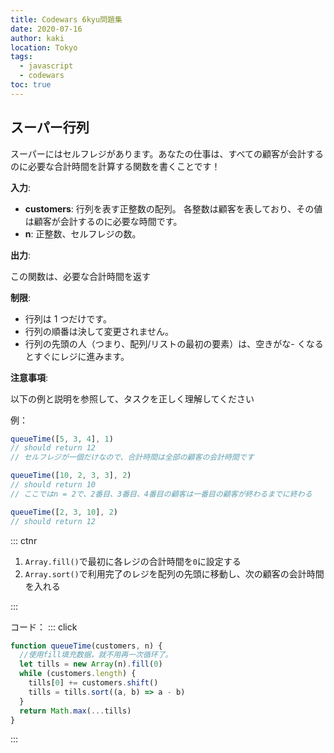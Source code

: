 ```yaml
---
title: Codewars 6kyu問題集
date: 2020-07-16
author: kaki
location: Tokyo
tags:
  - javascript
  - codewars
toc: true
---
```


## スーパー行列

スーパーにはセルフレジがあります。あなたの仕事は、すべての顧客が会計するのに必要な合計時間を計算する関数を書くことです！

**入力**:

- **customers**: 行列を表す正整数の配列。 各整数は顧客を表しており、その値は顧客が会計するのに必要な時間です。
- **n**: 正整数、セルフレジの数。

**出力**:

この関数は、必要な合計時間を返す

**制限**:

- 行列は 1 つだけです。
- 行列の順番は決して変更されません。
- 行列の先頭の人（つまり、配列/リストの最初の要素）は、空きがな- くなるとすぐにレジに進みます。

**注意事項**:

以下の例と説明を参照して、タスクを正しく理解してください

例：

```js
queueTime([5, 3, 4], 1)
// should return 12
// セルフレジが一個だけなので、合計時間は全部の顧客の会計時間です

queueTime([10, 2, 3, 3], 2)
// should return 10
// ここではn = 2で、2番目、3番目、4番目の顧客は一番目の顧客が終わるまでに終わる

queueTime([2, 3, 10], 2)
// should return 12
```

::: ctnr

1. `Array.fill()`で最初に各レジの合計時間を`0`に設定する
1. `Array.sort()`で利用完了のレジを配列の先頭に移動し、次の顧客の会計時間を入れる

:::

コード：
::: click

```js
function queueTime(customers, n) {
  //使用fill填充数据，就不用再一次循环了。
  let tills = new Array(n).fill(0)
  while (customers.length) {
    tills[0] += customers.shift()
    tills = tills.sort((a, b) => a - b)
  }
  return Math.max(...tills)
}
```

:::
